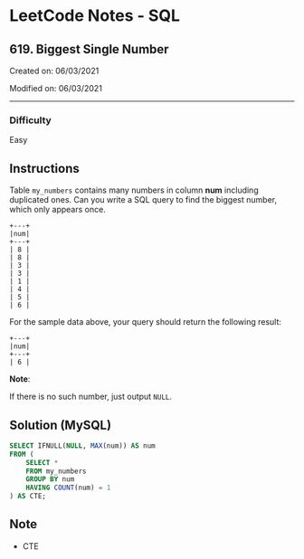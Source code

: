 # LeetCode Notes - SQL

## 619. Biggest Single Number

Created on: 06/03/2021

Modified on: 06/03/2021

---

### Difficulty

Easy

## Instructions

Table `my_numbers` contains many numbers in column **num** including duplicated ones. Can you write a SQL query to find the biggest number, which only appears once.

```
+---+
|num|
+---+
| 8 |
| 8 |
| 3 |
| 3 |
| 1 |
| 4 |
| 5 |
| 6 |
```

For the sample data above, your query should return the following result:

```
+---+
|num|
+---+
| 6 |
```

**Note**:

If there is no such number, just output `NULL`.

## Solution (MySQL)

``` sql
SELECT IFNULL(NULL, MAX(num)) AS num
FROM (
    SELECT *
    FROM my_numbers
    GROUP BY num
    HAVING COUNT(num) = 1
) AS CTE;
```

## Note

- CTE